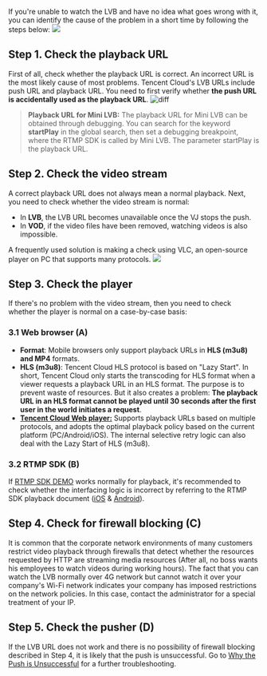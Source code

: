If you're unable to watch the LVB and have no idea what goes wrong with it, you can identify the cause of the problem in a short time by following the steps below:
![](//mc.qcloudimg.com/static/img/29c74afc399429e40a21b28e7abe87d9/image.png)

## Step 1. Check the playback URL
First of all, check whether the playback URL is correct. An incorrect URL is the most likely cause of most problems. Tencent Cloud's LVB URLs include push URL and playback URL. You need to first verify whether **the push URL is accidentally used as the playback URL**.
![diff](//mccdn.qcloud.com/static/img/1d093770d4b9bfaec5e15b01bdb65d00/image.png)
>**Playback URL for Mini LVB:**
>The playback URL for Mini LVB can be obtained through debugging. You can search for the keyword **startPlay** in the global search, then set a debugging breakpoint, where the RTMP SDK is called by Mini LVB. The parameter startPlay is the playback URL.

## Step 2. Check the video stream
A correct playback URL does not always mean a normal playback. Next, you need to check whether the video stream is normal:
- In **LVB**, the LVB URL becomes unavailable once the VJ stops the push.
- In **VOD**, if the video files have been removed, watching videos is also impossible.

A frequently used solution is making a check using VLC, an open-source player on PC that supports many protocols.
![](//mc.qcloudimg.com/static/img/7923a14be5525bd37719c18d54243403/image.png)

## Step 3. Check the player
If there's no problem with the video stream, then you need to check whether the player is normal on a case-by-case basis:

### 3.1 Web browser (A)
- **Format**: Mobile browsers only support playback URLs in **HLS (m3u8) and MP4** formats.
- **HLS (m3u8)**: Tencent Cloud HLS protocol is based on "Lazy Start". In short, Tencent Cloud only starts the transcoding for HLS format when a viewer requests a playback URL in an HLS format. The purpose is to prevent waste of resources. But it also creates a problem: **The playback URL in an HLS format cannot be played until 30 seconds after the first user in the world initiates a request**.
- [**Tencent Cloud Web player:**](https://cloud.tencent.com/document/product/454/7503) Supports playback URLs based on multiple protocols, and adopts the optimal playback policy based on the current platform (PC/Android/iOS). The internal selective retry logic can also deal with the Lazy Start of HLS (m3u8).

### 3.2 RTMP SDK (B)
If [RTMP SDK DEMO](https://cloud.tencent.com/document/product/454/6555) works normally for playback, it's recommended to check whether the interfacing logic is incorrect by referring to the RTMP SDK playback document ([iOS](https://cloud.tencent.com/document/product/454/7880) & [Android](https://cloud.tencent.com/document/product/454/7886)).

## Step 4. Check for firewall blocking (C)
It is common that the corporate network environments of many customers restrict video playback through firewalls that detect whether the resources requested by HTTP are streaming media resources (After all, no boss wants his employees to watch videos during working hours). The fact that you can watch the LVB normally over 4G network but cannot watch it over your company's Wi-Fi network indicates your company has imposed restrictions on the network policies. In this case, contact the administrator for a special treatment of your IP.

## Step 5. Check the pusher (D)
If the LVB URL does not work and there is no possibility of firewall blocking described in Step 4, it is likely that the push is unsuccessful. Go to [Why the Push is Unsuccessful](https://cloud.tencent.com/document/product/454/7951) for a further troubleshooting.



